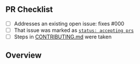<!-- 👋 Hi, thanks for sending a PR to next-react-app! 💖.
Please fill out all fields below and make sure each item is true and [x] checked.
Otherwise we may not be able to review your PR. -->

## PR Checklist

- [ ] Addresses an existing open issue: fixes #000
- [ ] That issue was marked as
      [`status: accepting prs`](https://github.com/navin-moorthy/next-react-app/issues?q=is%3Aopen+is%3Aissue+label%3A%22status%3A+accepting+prs%22)
- [ ] Steps in
      [CONTRIBUTING.md](https://github.com/navin-moorthy/next-react-app/blob/main/.github/CONTRIBUTING.md)
      were taken

## Overview

<!-- Description of what is changed and how the code change does that. -->
